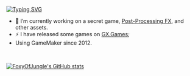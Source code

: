 [![Typing SVG](https://readme-typing-svg.demolab.com?font=Fira+Code&duration=3500&pause=1000&color=F77122&width=435&lines=Hey+There!+%F0%9F%91%8B;I'm+Mozart+%F0%9F%98%81;Programmer%2C+Gamedev+and+Tech+Artist;And+I+love+what+I+do+%3C3)](https://git.io/typing-svg)

- 🔭 I’m currently working on a secret game, <a href="https://foxyofjungle.itch.io/post-processing-fx">Post-Processing FX</a>, and other assets.
- ⚡ I have released some games on <a href="https://gx.games/pt-br/studios/e4a32324-c32a-47b4-a5e6-98ff8be15b5c/">GX.Games</a>;  
- Using GameMaker since 2012.

</br>

[![FoxyOfJungle's GitHub stats](https://github-readme-stats.vercel.app/api?username=foxyofjungle&count_private=true&show_icons=true&hide=issues,contribs&theme=tokyonight  )](https://github.com/anuraghazra/github-readme-stats)

